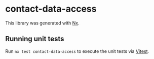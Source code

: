 # contact-data-access

This library was generated with [Nx](https://nx.dev).

## Running unit tests

Run `nx test contact-data-access` to execute the unit tests via [Vitest](https://vitest.dev/).
